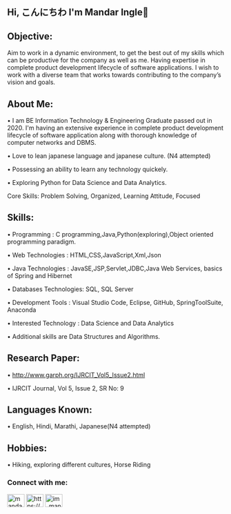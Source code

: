 ## Hi, こんにちわ I'm Mandar Ingle👋

## Objective:
Aim to work in a dynamic environment, to get the best out of my skills which can be productive for the company as well as me. Having expertise in complete product development lifecycle of software applications. I wish to work with a diverse team that works towards contributing to the company’s vision and goals.

## About Me:
• I am BE Information Technology & Engineering Graduate passed out in 2020. I'm having an extensive experience in complete product development lifecycle of software    application along with thorough knowledge of computer networks and DBMS.

• Love to lean japanese language and japanese culture. (N4 attempted)

• Possessing an ability to learn any technology quickely.

• Exploring Python for Data Science and Data Analytics.

Core Skills: Problem Solving, Organized, Learning Attitude, Focused

## Skills: 
• Programming           : C programming,Java,Python(exploring),Object oriented programming paradigm.

• Web Technologies      : HTML,CSS,JavaScript,Xml,Json

• Java Technologies     : JavaSE,JSP,Servlet,JDBC,Java Web Services, basics of Spring and Hibernet

• Databases Technologies: SQL, SQL Server

• Development Tools     : Visual Studio Code, Eclipse, GitHub, SpringToolSuite, Anaconda

• Interested Technology : Data Science and Data Analytics

• Additional skills are Data Structures and Algorithms.


## Research Paper: 
• http://www.garph.org/IJRCIT_Vol5_Issue2.html

• IJRCIT Journal, Vol 5, Issue 2, SR No: 9

## Languages Known: 
• English, Hindi, Marathi, Japanese(N4 attempted)

## Hobbies:
• Hiking, exploring different cultures, Horse Riding


<h3 align="left">Connect with me:</h3>
<p align="left">
<a href="https://twitter.com/mandaringle18" target="blank"><img align="center" src="https://cdn.jsdelivr.net/npm/simple-icons@3.0.1/icons/twitter.svg" alt="mandaringle18" height="30" width="40" /></a>
<a href="https://linkedin.com/in/https://www.linkedin.com/in/mandaringle/" target="blank"><img align="center" src="https://cdn.jsdelivr.net/npm/simple-icons@3.0.1/icons/linkedin.svg" alt="https://www.linkedin.com/in/mandaringle/" height="30" width="40" /></a>
<a href="https://instagram.com/im_mandar_ingle_" target="blank"><img align="center" src="https://cdn.jsdelivr.net/npm/simple-icons@3.0.1/icons/instagram.svg" alt="im_mandar_ingle_" height="30" width="40" /></a>
</p>








